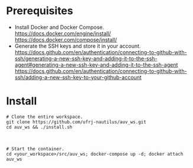# Prerequisites
- Install Docker and Docker Compose.<br />
<https://docs.docker.com/engine/install/><br />
<https://docs.docker.com/compose/install/>
- Generate the SSH keys and store it in your account.<br />
<https://docs.github.com/en/authentication/connecting-to-github-with-ssh/generating-a-new-ssh-key-and-adding-it-to-the-ssh-agent#generating-a-new-ssh-key-and-adding-it-to-the-ssh-agent><br />
<https://docs.github.com/en/authentication/connecting-to-github-with-ssh/adding-a-new-ssh-key-to-your-github-account>
# Install
    # Clone the entire workspace.
    git clone https://github.com/ufrj-nautilus/auv_ws.git
    cd auv_ws && ./install.sh
<br />
    
    # Start the container.
    cd <your_workspace>/src/auv_ws; docker-compose up -d; docker attach auv_ws

